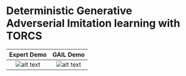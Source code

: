 # Deterministic Generative Adverserial Imitation learning with TORCS


| Expert Demo                 |  GAIL Demo              |
:----------------------------:|:-------------------------:
![alt text](expert-demo.gif "Expert demo")  |  ![alt text](Deterministic-GAIL/Results/gail-demo.gif "GAIL learner demo")   
